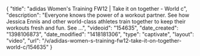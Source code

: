 {
    "title": "adidas Women's Training FW12 | Take it on together - World c",
    "description": "Everyone knows the power of a workout partner. See how Jessica Ennis and other world-class athletes train together to keep their workouts fresh and fun. See ...",
    "videoid": "154635",
    "date_created": "1398106873",
    "date_modified": "1418181306",
    "type": "captivate",
    "layout": "video",
    "url": "\/v\/adidas-women-s-training-fw12-take-it-on-together-world-c\/154635"
}